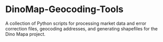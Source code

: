 # DinoMap-Geocoding-Tools
A collection of Python scripts for processing market data and error correction files, geocoding addresses, and generating shapefiles for the Dino Mapa project.
